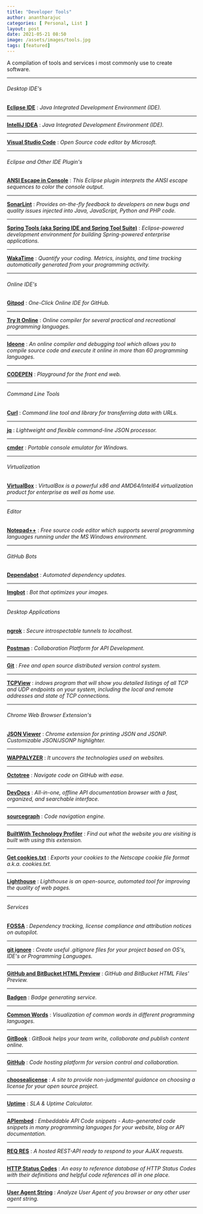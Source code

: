 ```yaml
---
title: "Developer Tools"
author: anantharajuc
categories: [ Personal, List ]
layout: post
date: 2021-05-21 08:50
image: /assets/images/tools.jpg
tags: [featured]
---
```


A compilation of tools and services i most commonly use to create software. 

---

###### Desktop IDE's

**<a href="https://www.eclipse.org/ide/" target="_blank" >Eclipse IDE</a>** : *Java Integrated Development Environment (IDE).* 

---

**<a href="https://www.jetbrains.com/idea/" target="_blank" >IntelliJ IDEA</a>** : *Java Integrated Development Environment (IDE).* 

---

**<a href="https://code.visualstudio.com/" target="_blank" >Visual Studio Code</a>** : *Open Source code editor by Microsoft.*  

---

###### Eclipse and Other IDE Plugin's

**<a href="https://marketplace.eclipse.org/content/ansi-escape-console" target="_blank" >ANSI Escape in Console</a>** : *This Eclipse plugin interprets the ANSI escape sequences to color the console output.* 

---

**<a href="https://marketplace.eclipse.org/content/sonarlint" target="_blank" >SonarLint</a>** : *Provides on-the-fly feedback to developers on new bugs and quality issues injected into Java, JavaScript, Python and PHP code.* 

---

**<a href="https://marketplace.eclipse.org/content/spring-tools-aka-spring-ide-and-spring-tool-suite" target="_blank" >Spring Tools (aka Spring IDE and Spring Tool Suite)</a>** : *Eclipse-powered development environment for building Spring-powered enterprise applications.* 

---

**<a href="https://wakatime.com/" target="_blank" >WakaTime</a>** : *Quantify your coding. Metrics, insights, and time tracking automatically generated from your programming activity.* 

---

###### Online IDE's

**<a href="https://www.gitpod.io/" target="_blank" >Gitpod</a>** : *One-Click Online IDE for GitHub.* 

---

**<a href="https://tio.run/#" target="_blank" >Try It Online</a>** : *Online compiler for several practical and recreational programming languages.* 

---

**<a href="https://ideone.com/" target="_blank" >Ideone</a>** : *An online compiler and debugging tool which allows you to compile source code and execute it online in more than 60 programming languages.* 

---

**<a href="http://codepen.io/" target="_blank" >CODEPEN</a>** : *Playground for the front end web.* 

---

###### Command Line Tools

**<a href="https://curl.haxx.se/" target="_blank" >Curl</a>** : *Command line tool and library for transferring data with URLs.*  

---

**<a href="https://stedolan.github.io/jq/" target="_blank" >jq</a>** : *Lightweight and flexible command-line JSON processor.*  

---

**<a href="http://cmder.net/" target="_blank" >cmder</a>** : *Portable console emulator for Windows.*  

---

###### Virtualization

**<a href="https://www.virtualbox.org/" target="_blank" >VirtualBox</a>** : *VirtualBox is a powerful x86 and AMD64/Intel64 virtualization product for enterprise as well as home use.*  

---

###### Editor

**<a href="https://notepad-plus-plus.org/" target="_blank" >Notepad++</a>** : *Free source code editor which supports several programming languages running under the MS Windows environment.*  

---

###### GitHub Bots

**<a href="https://dependabot.com/" target="_blank" >Dependabot</a>** : *Automated dependency updates.*    

---

**<a href="https://github.com/marketplace/imgbot" target="_blank" >Imgbot</a>** : *Bot that optimizes your images.*    

---

###### Desktop Applications

**<a href="https://ngrok.com/" target="_blank" >ngrok</a>** : *Secure introspectable tunnels to localhost.*  

---

**<a href="https://www.postman.com/" target="_blank" >Postman</a>** : *Collaboration Platform for API Development.*  

---

**<a href="https://git-scm.com/" target="_blank" >Git</a>** : *Free and open source distributed version control system.*    

---

**<a href="https://technet.microsoft.com/en-gb/sysinternals/bb897437" target="_blank" >TCPView</a>** : *indows program that will show you detailed listings of all TCP and UDP endpoints on your system, including the local and remote addresses and state of TCP connections.*    

---

###### Chrome Web Browser Extension's

**<a href="https://chrome.google.com/webstore/detail/json-viewer/gbmdgpbipfallnflgajpaliibnhdgobh" target="_blank" >JSON Viewer</a>** : *Chrome extension for printing JSON and JSONP. Customizable JSON/JSONP highlighter.*    

---

**<a href="https://wappalyzer.com/download" target="_blank" >WAPPALYZER</a>** : *It uncovers the technologies used on websites.*    

---

**<a href="https://www.octotree.io/" target="_blank" >Octotree</a>** : *Navigate code on GitHub with ease.*    

---

**<a href="https://chrome.google.com/webstore/detail/devdocs/mnfehgbmkapmjnhcnbodoamcioleeooe?hl=en" target="_blank" >DevDocs</a>** : *All-in-one, offline API documentation browser with a fast, organized, and searchable interface.*    

---

**<a href="https://about.sourcegraph.com/" target="_blank" >sourcegraph</a>** : *Code navigation engine.*    

---
**<a href="https://chrome.google.com/webstore/detail/builtwith-technology-prof/dapjbgnjinbpoindlpdmhochffioedbn" target="_blank" >BuiltWith Technology Profiler</a>** : *Find out what the website you are visiting is built with using this extension.*    

---

**<a href="https://chrome.google.com/webstore/detail/get-cookiestxt/bgaddhkoddajcdgocldbbfleckgcbcid" target="_blank" >Get cookies.txt</a>** : *Exports your cookies to the Netscape cookie file format a.k.a. cookies.txt.*   

---

**<a href="https://developers.google.com/web/tools/lighthouse/" target="_blank" >Lighthouse</a>** : *Lighthouse is an open-source, automated tool for improving the quality of web pages.* 

---

###### Services

**<a href="https://fossa.io/" target="_blank" >FOSSA</a>** : *Dependency tracking, license compliance and attribution notices on autopilot.*  

---

**<a href="https://www.gitignore.io/" target="_blank" >git ignore</a>** : *Create useful .gitignore files for your project based on OS's, IDE's or Programming Languages.*  

---

**<a href="http://htmlpreview.github.io/" target="_blank" >GitHub and BitBucket HTML Preview</a>** : *GitHub and BitBucket HTML Files' Preview.*      

---

**<a href="https://badgen.net/" target="_blank" >Badgen</a>** : *Badge generating service.*  

---

**<a href="https://anvaka.github.io/common-words/#?lang=java" target="_blank" >Common Words</a>** : *Visualization of common words in different programming languages.*  

---

**<a href="https://www.gitbook.com/" target="_blank" >GitBook</a>** : *GitBook helps your team write, collaborate and publish content online.*  

---

**<a href="https://github.com/" target="_blank" >GitHub</a>** : *Code hosting platform for version control and collaboration.*    

---

**<a href="https://choosealicense.com/" target="_blank" >choosealicense</a>** : *A site to provide non-judgmental guidance on choosing a license for your open source project.*    

---

**<a href="https://uptime.is/" target="_blank" >Uptime</a>** : *SLA & Uptime Calculator.* 

---

**<a href="https://apiembed.com/" target="_blank" >APIembed</a>** : *Embeddable API Code snippets - Auto-generated code snippets in many programming languages for your website, blog or API documentation.* 

---

**<a href="https://reqres.in/" target="_blank" >REQ RES</a>** : *A hosted REST-API ready to respond to your AJAX requests.* 

---

**<a href="https://httpstatuses.com/" target="_blank" >HTTP Status Codes</a>** : *An easy to reference database of HTTP Status Codes with their definitions and helpful code references all in one place.* 

---

**<a href="http://www.useragentstring.com/" target="_blank" >User Agent String</a>** : *Analyze User Agent of you browser or any other user agent string.* 

---